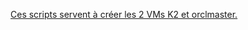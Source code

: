 [Ces scripts servent à créer les 2 VMs K2 et orclmaster.](https://github.com/PhilippeLeroux/plescripts/wiki/Cr%C3%A9ation-des-VMs-orclmaster-et-K2)
